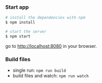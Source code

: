 ### Start app

```bash
# install the dependencies with npm
$ npm install

# start the server
$ npm start
```

go to [http://localhost:8080](http://localhost:8080) in your browser.


### Build files

* single run: `npm run build`
* build files and watch: `npm run watch`


